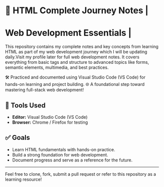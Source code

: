 # 📘 HTML Complete Journey Notes | 
# Web Development Essentials |
This repository contains my complete notes and key concepts from learning HTML as part of my web development journey which I will be updating daily.Visit my profile later for full web development notes. It covers everything from basic tags and structure to advanced topics like forms, semantic elements, multimedia, and best practices.

🛠️ Practiced and documented using Visual Studio Code (VS Code) for hands-on learning and project building.
🌐 A foundational step toward mastering full-stack web development!

## 🔧 Tools Used
- **Editor:** Visual Studio Code (VS Code)
- **Browser:** Chrome / Firefox for testing

## ✅ Goals
- Learn HTML fundamentals with hands-on practice.
- Build a strong foundation for web development.
- Document progress and serve as a reference for the future.

---

Feel free to clone, fork, submit a pull request or refer to this repository as a learning resource!
